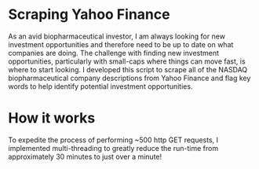 # Scraping Yahoo Finance
As an avid biopharmaceutical investor, I am always looking for new investment opportunities and therefore need to be up to date on what companies are doing. The challenge with finding new investment opportunities, particularly with small-caps where things can move fast, is where to start looking. I developed this script to scrape all of the NASDAQ biopharmaceutical company descriptions from Yahoo Finance and flag key words to help identify potential investment opportunities. 
# How it works
To expedite the process of performing ~500 http GET requests, I implemented multi-threading to greatly reduce the run-time from approximately 30 minutes to just over a minute!
